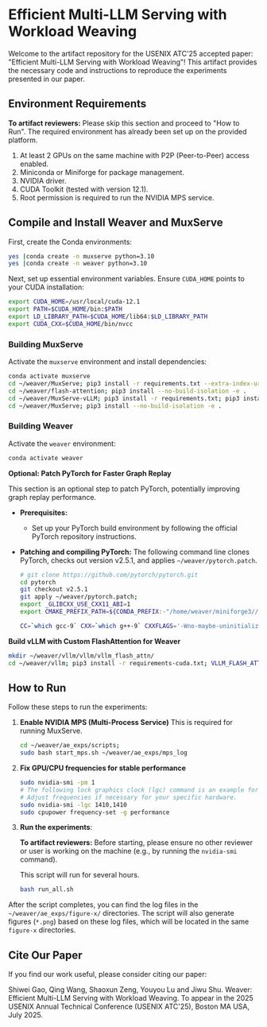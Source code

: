 # Efficient Multi-LLM Serving with Workload Weaving

Welcome to the artifact repository for the USENIX ATC'25 accepted paper: "Efficient Multi-LLM Serving with Workload Weaving"! This artifact provides the necessary code and instructions to reproduce the experiments presented in our paper.

## Environment Requirements

**To artifact reviewers:** Please skip this section and proceed to "How to Run". The required environment has already been set up on the provided platform.

1.  At least 2 GPUs on the same machine with P2P (Peer-to-Peer) access enabled.
2.  Miniconda or Miniforge for package management.
3.  NVIDIA driver.
4.  CUDA Toolkit (tested with version 12.1).
5.  Root permission is required to run the NVIDIA MPS service.

## Compile and Install Weaver and MuxServe

First, create the Conda environments:
```bash
yes |conda create -n muxserve python=3.10
yes |conda create -n weaver python=3.10
```

Next, set up essential environment variables. Ensure `CUDA_HOME` points to your CUDA installation:
```bash
export CUDA_HOME=/usr/local/cuda-12.1
export PATH=$CUDA_HOME/bin:$PATH
export LD_LIBRARY_PATH=$CUDA_HOME/lib64:$LD_LIBRARY_PATH
export CUDA_CXX=$CUDA_HOME/bin/nvcc
```

### Building MuxServe
Activate the `muxserve` environment and install dependencies:
```bash
conda activate muxserve
cd ~/weaver/MuxServe; pip3 install -r requirements.txt --extra-index-url https://download.pytorch.org/whl/cu121;
cd ~/weaver/flash-attention; pip3 install --no-build-isolation -e . 
cd ~/weaver/MuxServe-vLLM; pip3 install -r requirements.txt; pip3 install --no-build-isolation -e . 
cd ~/weaver/MuxServe; pip3 install --no-build-isolation -e . 
```

### Building Weaver
Activate the `weaver` environment:
```bash
conda activate weaver
```

**Optional: Patch PyTorch for Faster Graph Replay**

This section is an optional step to patch PyTorch, potentially improving graph replay performance.

*   **Prerequisites:**
    *   Set up your PyTorch build environment by following the official PyTorch repository instructions.

*   **Patching and compiling PyTorch:**
    The following command line clones PyTorch, checks out version v2.5.1, and applies `~/weaver/pytorch.patch`.
    ```bash
    # git clone https://github.com/pytorch/pytorch.git
    cd pytorch
    git checkout v2.5.1
    git apply ~/weaver/pytorch.patch;
    export _GLIBCXX_USE_CXX11_ABI=1
    export CMAKE_PREFIX_PATH=${CONDA_PREFIX:-"/home/weaver/miniforge3//"}

    CC=`which gcc-9` CXX=`which g++-9` CXXFLAGS='-Wno-maybe-uninitialized -Wno-uninitialized -Wno-free-nonheap-object -Wno-nonnull -std=c++17' CFLAGS='-Wno-maybe-uninitialized -Wno-uninitialized -Wno-free-nonheap-object -Wno-nonnull' USE_ROCM=0 TORCH_CUDA_ARCH_LIST="8.0" REL_WITH_DEB_INFO=1 USE_CUDA=1 MAX_JOBS=32 python setup.py develop
    ```

**Build vLLM with Custom FlashAttention for Weaver**
```bash
mkdir ~/weaver/vllm/vllm/vllm_flash_attn/
cd ~/weaver/vllm; pip3 install -r requirements-cuda.txt; VLLM_FLASH_ATTN_SRC_DIR=~/weaver/flash-attention python3 setup.py develop
```

## How to Run

Follow these steps to run the experiments:

1.  **Enable NVIDIA MPS (Multi-Process Service)**
    This is required for running MuxServe.
    ```bash
    cd ~/weaver/ae_exps/scripts; 
    sudo bash start_mps.sh ~/weaver/ae_exps/mps_log
    ```

2.  **Fix GPU/CPU frequencies for stable performance**
    ```bash
    sudo nvidia-smi -pm 1
    # The following lock graphics clock (lgc) command is an example for A100 GPUs. 
    # Adjust frequencies if necessary for your specific hardware.
    sudo nvidia-smi -lgc 1410,1410 
    sudo cpupower frequency-set -g performance
    ```

3.  **Run the experiments**:

    **To artifact reviewers:** Before starting, please ensure no other reviewer or user is working on the machine (e.g., by running the `nvidia-smi` command). 

    This script will run for several hours.
    ```bash
    bash run_all.sh
    ```

After the script completes, you can find the log files in the `~/weaver/ae_exps/figure-x/` directories. The script will also generate figures (`*.png`) based on these log files, which will be located in the same `figure-x` directories.

## Cite Our Paper

If you find our work useful, please consider citing our paper:

Shiwei Gao, Qing Wang, Shaoxun Zeng, Youyou Lu and Jiwu Shu. Weaver: Efficient Multi-LLM Serving with Workload Weaving. To appear in the 2025 USENIX Annual Technical Conference (USENIX ATC'25), Boston MA USA, July 2025.

